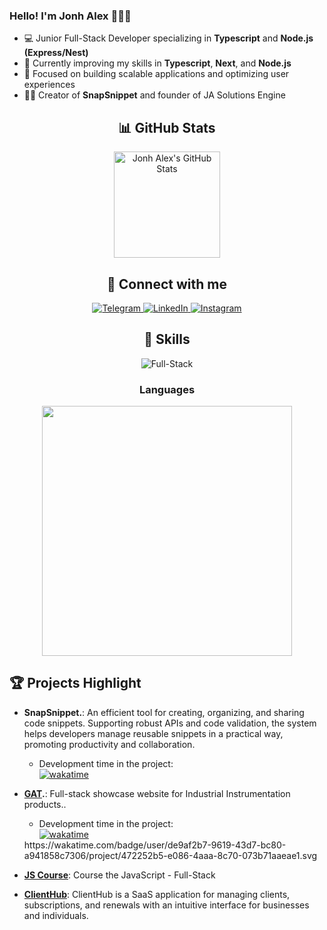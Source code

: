 ### Hello! I'm Jonh Alex 🙋🏽‍♂️

- 💻 Junior Full-Stack Developer specializing in **Typescript** and **Node.js (Express/Nest)**
- 🌱 Currently improving my skills in **Typescript**, **Next**, and **Node.js**
- 🚀 Focused on building scalable applications and optimizing user experiences
- 👨‍💻 Creator of **SnapSnippet** and founder of JA Solutions Engine

<div align="center">
  <h2> 📊 GitHub Stats </h2>
</div>

<div align="center">
  <a href="https://github.com/Jonhvmp">
    <img height="170em" src="https://github-readme-stats.vercel.app/api?username=Jonhvmp&show_icons=true&theme=dracula&count_private=true" alt="Jonh Alex's GitHub Stats"/>
  </a>
</div>

<div align="center">
  <h2> 🔗 Connect with me </h2>
</div>

<div align="center">
  <a href="https://t.me/Jonhvmp" target="_blank">
    <img src="https://img.shields.io/badge/Telegram-2CA5E0?style=for-the-badge&logo=telegram&logoColor=white" alt="Telegram"/>
  </a>
  <a href="https://www.linkedin.com/in/Jonhvmp" target="_blank">
    <img src="https://img.shields.io/badge/LinkedIn-0077B5?style=for-the-badge&logo=linkedin&logoColor=white" alt="LinkedIn"/>
  </a>
  <a href="https://www.instagram.com/jonhvmp/" target="_blank">
    <img src="https://img.shields.io/badge/Instagram-E4405F?style=for-the-badge&logo=instagram&logoColor=white" alt="Instagram"/>
  </a>
</div>

<div align="center">
  <h2> 🚀 Skills </h2>
</div>

<div align="center">
  <img src="https://img.shields.io/badge/full-stack-323330?style=for-the-badge&logo=full-stack&logo" alt="Full-Stack" title="Full-Stack"/>

  <div align="center">
    <h3>Languages</h3>
    <figure>
      <img 
        src="https://wakatime.com/share/@Jonhvmp/0496ab4f-d98c-422d-b2f9-eadd286249ee.svg" height="400px">
      </img>
    </figure>
  </div>
    
</div>



<h2> 🏆 Projects Highlight </h2>

- **SnapSnippet.**: An efficient tool for creating, organizing, and sharing code snippets. Supporting robust APIs and code validation, the system helps developers manage reusable snippets in a practical way, promoting productivity and collaboration.
  - Development time in the project:<div>
    <a href="https://wakatime.com/badge/github/Jonhvmp/SnapSnippet">
      <img src="https://wakatime.com/badge/github/Jonhvmp/SnapSnippet.svg" alt="wakatime">
    </a>
  </div>

- **[GAT](https://gat-frontend.vercel.app).**: Full-stack showcase website for Industrial Instrumentation products..
  - Development time in the project:<div>
    <a href="https://wakatime.com/badge/user/de9af2b7-9619-43d7-bc80-a941858c7306/project/472252b5-e086-4aaa-8c70-073b71aaeae1">
      <img src="https://wakatime.com/badge/user/de9af2b7-9619-43d7-bc80-a941858c7306/project/472252b5-e086-4aaa-8c70-073b71aaeae1.svg" alt="wakatime">
    </a>
  </div>
  https://wakatime.com/badge/user/de9af2b7-9619-43d7-bc80-a941858c7306/project/472252b5-e086-4aaa-8c70-073b71aaeae1.svg
   
- **[JS Course](https://www.github.com/jonhvmp/js-course/)**: Course the JavaScript - Full-Stack
- **[ClientHub](https://clienthub-frontend-gamma.vercel.app/)**: ClientHub is a SaaS application for managing clients, subscriptions, and renewals with an intuitive interface for businesses and individuals.
